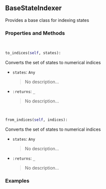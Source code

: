 ## <a id="Psience.BasisReps.StateIndexers.BaseStateIndexer">BaseStateIndexer</a>
Provides a base class for indexing states

### Properties and Methods
<a id="Psience.BasisReps.StateIndexers.BaseStateIndexer.to_indices" class="docs-object-method">&nbsp;</a>
```python
to_indices(self, states): 
```
Converts the set of states to numerical indices
- `states`: `Any`
    >No description...
- `:returns`: `_`
    >No description...

<a id="Psience.BasisReps.StateIndexers.BaseStateIndexer.from_indices" class="docs-object-method">&nbsp;</a>
```python
from_indices(self, indices): 
```
Converts the set of states to numerical indices
- `states`: `Any`
    >No description...
- `:returns`: `_`
    >No description...

### Examples


